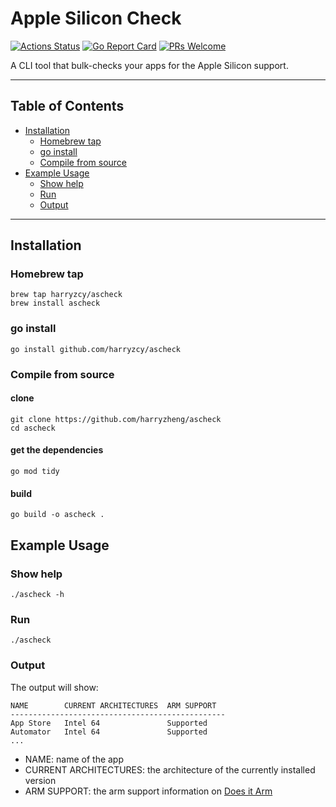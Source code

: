 # Apple Silicon Check

[![Actions Status](https://github.com/harryzcy/ascheck/workflows/CI/badge.svg)](https://github.com/harryzcy/ascheck/actions)
[![Go Report Card](https://goreportcard.com/badge/github.com/harryzcy/ascheck)](https://goreportcard.com/report/github.com/harryzcy/ascheck)
[![PRs Welcome](https://img.shields.io/badge/PRs-welcome-brightgreen.svg?style=flat)](http://makeapullrequest.com)

A CLI tool that bulk-checks your apps for the Apple Silicon support.

---

## Table of Contents

- [Installation](#installation)
  - [Homebrew tap](#homebrew-tap)
  - [go install](#go-install)
  - [Compile from source](#compile-from-source)
- [Example Usage](#example-usage)
  - [Show help](#show-help)
  - [Run](#run)
  - [Output](#output)

---

## Installation

### Homebrew tap

```shell
brew tap harryzcy/ascheck
brew install ascheck
```

### go install

```shell
go install github.com/harryzcy/ascheck
```

### Compile from source

#### clone

```shell
git clone https://github.com/harryzheng/ascheck
cd ascheck
```

#### get the dependencies

```shell
go mod tidy
```

#### build

```shell
go build -o ascheck .
```

## Example Usage

### Show help

```shell
./ascheck -h
```

### Run

```shell
./ascheck
```

### Output

The output will show:

```shell
NAME        CURRENT ARCHITECTURES  ARM SUPPORT
------------------------------------------------
App Store   Intel 64               Supported
Automator   Intel 64               Supported
...
```

- NAME: name of the app
- CURRENT ARCHITECTURES: the architecture of the currently installed version
- ARM SUPPORT: the arm support information on [Does it Arm](https://github.com/ThatGuySam/doesitarm)
